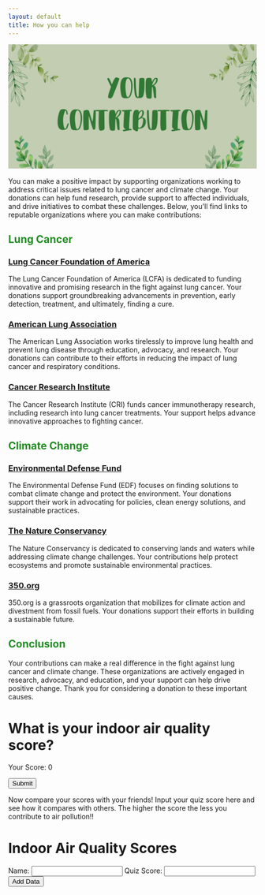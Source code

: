 ```yaml
---
layout: default
title: How you can help
---
```

![Alt text](images/DONATE.png)

<!-- Introduction and title of the page -->
You can make a positive impact by supporting organizations working to address critical issues related to lung cancer and climate change. Your donations can help fund research, provide support to affected individuals, and drive initiatives to combat these challenges. Below, you'll find links to reputable organizations where you can make contributions:

<!-- Explanation of how readers can contribute to the causes of lung cancer and climate change -->

## <span style="color: #228B22"> Lung Cancer </span>

<!-- Section title related to Lung Cancer -->

### [Lung Cancer Foundation of America](https://lcfamerica.org/donate/)
<!-- Organization 1: Lung Cancer Foundation of America -->
The Lung Cancer Foundation of America (LCFA) is dedicated to funding innovative and promising research in the fight against lung cancer. Your donations support groundbreaking advancements in prevention, early detection, treatment, and ultimately, finding a cure.

### [American Lung Association](https://www.lung.org/get-involved/ways-to-give)
<!-- Organization 2: American Lung Association -->
The American Lung Association works tirelessly to improve lung health and prevent lung disease through education, advocacy, and research. Your donations can contribute to their efforts in reducing the impact of lung cancer and respiratory conditions.

### [Cancer Research Institute](https://www.cancerresearch.org/join-the-cause/donate)
<!-- Organization 3: Cancer Research Institute -->
The Cancer Research Institute (CRI) funds cancer immunotherapy research, including research into lung cancer treatments. Your support helps advance innovative approaches to fighting cancer.

## <span style="color: #228B22"> Climate Change </span>

<!-- Section title related to Climate Change -->

### [Environmental Defense Fund](https://www.edf.org/give)
<!-- Organization 4: Environmental Defense Fund -->
The Environmental Defense Fund (EDF) focuses on finding solutions to combat climate change and protect the environment. Your donations support their work in advocating for policies, clean energy solutions, and sustainable practices.

### [The Nature Conservancy](https://www.nature.org/en-us/what-we-do/our-insights/perspectives/support-our-mission/)
<!-- Organization 5: The Nature Conservancy -->
The Nature Conservancy is dedicated to conserving lands and waters while addressing climate change challenges. Your contributions help protect ecosystems and promote sustainable environmental practices.

### [350.org](https://350.org/donate/)
<!-- Organization 6: 350.org -->
350.org is a grassroots organization that mobilizes for climate action and divestment from fossil fuels. Your donations support their efforts in building a sustainable future.

## <span style="color: #228B22"> Conclusion </span>

<!-- Conclusion section -->
Your contributions can make a real difference in the fight against lung cancer and climate change. These organizations are actively engaged in research, advocacy, and education, and your support can help drive positive change. Thank you for considering a donation to these important causes.

<!DOCTYPE html>
<html>
<head>
    <title>Indoor Air Quality Quiz</title>
    <script src="https://cdn.jsdelivr.net/npm/chart.js"></script>
</head>
<body>
    <h1>What is your indoor air quality score?</h1>
    <form id="quizForm">
        <!-- A quiz form for indoor air quality assessment -->
        <!-- Each question is presented as a set of radio buttons -->
    </form>
    <p>Your Score: <span id="score">0</span></p>
    <button id="submitBtn">Submit</button>

<script>
        let score = 0;
        const answers = document.forms["quizForm"].elements;

        function calculateScore() {
            for (let i = 0; i < answers.length; i++) {
                if (answers[i].type === "radio" && answers[i].checked) {
                    score += parseInt(answers[i].value);
                }
            }
            document.getElementById("score").textContent = 7 - score; // Calculate the score as 7 minus the total points
            score = 0; // Reset the score to 0
        }

        document.getElementById("submitBtn").addEventListener("click", calculateScore);
    </script>
</body>
</html>

<!-- HTML code section ends -->

Now compare your scores with your friends! Input your quiz score here and see how it compares with others. The higher the score the less you contribute to air pollution!!

<!DOCTYPE html>
<html>
<head>
    <title>Indoor Air Quality Scores</title>
    <script src="https://cdn.jsdelivr.net/npm/chart.js"></script>
</head>
<body>
    <h1>Indoor Air Quality Scores</h1>
    <div>
        <label for="userName">Name:</label>
        <input type="text" id="userName">
        <label for="quizScore">Quiz Score:</label>
        <input type="number" id="quizScore" min="0">
        <button id="addData">Add Data</button>
    </div>
    <canvas id="chart"></canvas>

 <script>
        const userNames = [];
        const quizScores = [];
        const ctx = document.getElementById("chart").getContext("2d");
        let chart;

        document.getElementById("addData").addEventListener("click", () => {
            const userName = document.getElementById("userName").value;
            const quizScore = parseInt(document.getElementById("quizScore").value);
            userNames.push(userName);
            quizScores.push(quizScore);

            if (chart) {
                chart.destroy();
            }

            chart = new Chart(ctx, {
                type: "bar",
                data: {
                    labels: userNames,
                    datasets: [{
                        label: "Quiz Score",
                        data: quizScores,
                        backgroundColor: "rgba(75, 192, 192, 0.2)",
                        borderColor: "rgba(75, 192, 192, 1)",
                        borderWidth: 1
                    }]
                },
                options: {
                    scales: {
                        y: {
                            beginAtZero: true
                        }
                    }
                }
            });
        });
    </script>
</body>
</html>
